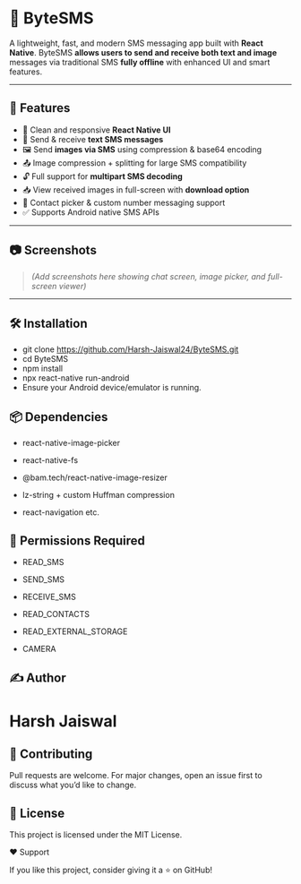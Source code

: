 # 📩 ByteSMS

A lightweight, fast, and modern SMS messaging app built with **React Native**. ByteSMS **allows users to send and receive both text and image** messages via traditional SMS **fully offline** with enhanced UI and smart features.

---

## 🚀 Features

- 📱 Clean and responsive **React Native UI**
- 💬 Send & receive **text SMS messages**
- 🖼️ Send **images via SMS** using compression & base64 encoding
- 📤 Image compression + splitting for large SMS compatibility
- 🔓 Full support for **multipart SMS decoding**
- 📥 View received images in full-screen with **download option**
- 📇 Contact picker & custom number messaging support
- ✅ Supports Android native SMS APIs

---

## 📷 Screenshots

> _(Add screenshots here showing chat screen, image picker, and full-screen viewer)_

---

## 🛠️ Installation


- git clone https://github.com/Harsh-Jaiswal24/ByteSMS.git
- cd ByteSMS
- npm install
- npx react-native run-android
- Ensure your Android device/emulator is running.

## 📦 Dependencies
- react-native-image-picker

- react-native-fs

- @bam.tech/react-native-image-resizer

- lz-string + custom Huffman compression

- react-navigation etc.

## 🔐 Permissions Required

- READ_SMS

- SEND_SMS

- RECEIVE_SMS

- READ_CONTACTS

- READ_EXTERNAL_STORAGE

- CAMERA



## ✍️ Author
 
 # Harsh Jaiswal


## 🤝 Contributing

Pull requests are welcome. For major changes, open an issue first to discuss what you’d like to change.


## 📄 License

This project is licensed under the MIT License.


❤️ Support

If you like this project, consider giving it a ⭐️ on GitHub!


